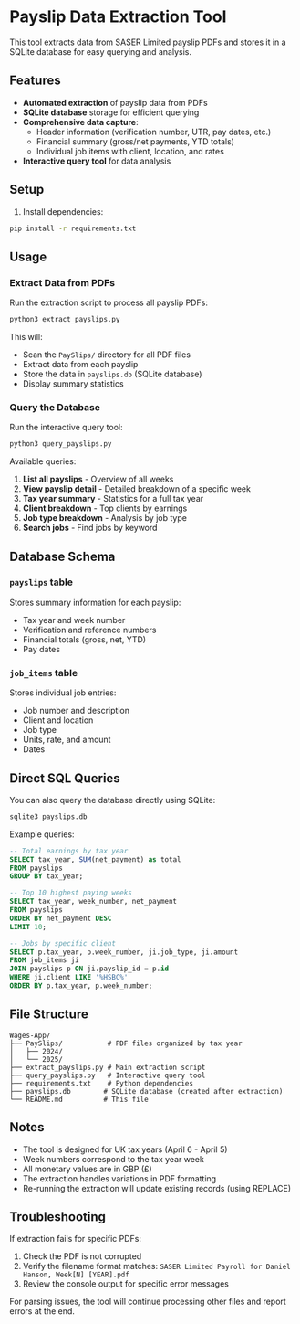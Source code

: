 # Payslip Data Extraction Tool

This tool extracts data from SASER Limited payslip PDFs and stores it in a SQLite database for easy querying and analysis.

## Features

- **Automated extraction** of payslip data from PDFs
- **SQLite database** storage for efficient querying
- **Comprehensive data capture**:
  - Header information (verification number, UTR, pay dates, etc.)
  - Financial summary (gross/net payments, YTD totals)
  - Individual job items with client, location, and rates
- **Interactive query tool** for data analysis

## Setup

1. Install dependencies:
```bash
pip install -r requirements.txt
```

## Usage

### Extract Data from PDFs

Run the extraction script to process all payslip PDFs:

```bash
python3 extract_payslips.py
```

This will:
- Scan the `PaySlips/` directory for all PDF files
- Extract data from each payslip
- Store the data in `payslips.db` (SQLite database)
- Display summary statistics

### Query the Database

Run the interactive query tool:

```bash
python3 query_payslips.py
```

Available queries:
1. **List all payslips** - Overview of all weeks
2. **View payslip detail** - Detailed breakdown of a specific week
3. **Tax year summary** - Statistics for a full tax year
4. **Client breakdown** - Top clients by earnings
5. **Job type breakdown** - Analysis by job type
6. **Search jobs** - Find jobs by keyword

## Database Schema

### `payslips` table
Stores summary information for each payslip:
- Tax year and week number
- Verification and reference numbers
- Financial totals (gross, net, YTD)
- Pay dates

### `job_items` table
Stores individual job entries:
- Job number and description
- Client and location
- Job type
- Units, rate, and amount
- Dates

## Direct SQL Queries

You can also query the database directly using SQLite:

```bash
sqlite3 payslips.db
```

Example queries:

```sql
-- Total earnings by tax year
SELECT tax_year, SUM(net_payment) as total
FROM payslips
GROUP BY tax_year;

-- Top 10 highest paying weeks
SELECT tax_year, week_number, net_payment
FROM payslips
ORDER BY net_payment DESC
LIMIT 10;

-- Jobs by specific client
SELECT p.tax_year, p.week_number, ji.job_type, ji.amount
FROM job_items ji
JOIN payslips p ON ji.payslip_id = p.id
WHERE ji.client LIKE '%HSBC%'
ORDER BY p.tax_year, p.week_number;
```

## File Structure

```
Wages-App/
├── PaySlips/           # PDF files organized by tax year
│   ├── 2024/
│   └── 2025/
├── extract_payslips.py # Main extraction script
├── query_payslips.py   # Interactive query tool
├── requirements.txt    # Python dependencies
├── payslips.db        # SQLite database (created after extraction)
└── README.md          # This file
```

## Notes

- The tool is designed for UK tax years (April 6 - April 5)
- Week numbers correspond to the tax year week
- All monetary values are in GBP (£)
- The extraction handles variations in PDF formatting
- Re-running the extraction will update existing records (using REPLACE)

## Troubleshooting

If extraction fails for specific PDFs:
1. Check the PDF is not corrupted
2. Verify the filename format matches: `SASER Limited Payroll for Daniel Hanson, Week[N] [YEAR].pdf`
3. Review the console output for specific error messages

For parsing issues, the tool will continue processing other files and report errors at the end.
